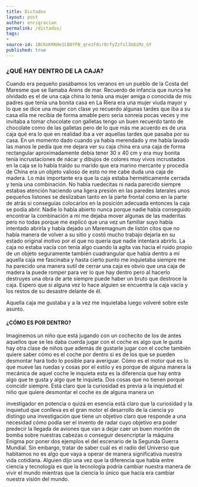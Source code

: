 ```yaml
---
title: Dictados
layout: post
author: enrigracian
permalink: /dictados/
tags:
- 
source-id: 1BCKoKRKHe1LBAYFN_qrezF0ir0rfyZzfsl3b8iMz_GY
published: true
---
```

### ¿QUÉ HAY DENTRO DE LA CAJA?

Cuando era pequeño pasábamos los veranos en un pueblo de la Costa del Maresme que se llamaba Arens de mar. Recuerdo de infancia que nunca he olvidado es el de una caja china lo tenía una mujer amiga o conocida de mis padres que tenía una bonita casa en La Riera era una mujer viuda mayor y lo que se dice una mujer con clase yo recuerdo algunas tardes que iba a su casa ella me recibía de forma amable pero seria sonreía pocas veces y me invitaba a tomar chocolate con galletas tengo un buen recuerdo tanto de chocolate como de las galletas pero de lo que más me acuerdo es de una caja qué era lo que en realidad iba a ver aquellas tardes que pasaba por su casa. En un momento dado cuando ya había merendado y me había lavado las manos le pedía que me dejara ver su caja china era una caja de forma rectangular aproximadamente debía tener 30 x 40 cm y era muy bonita tenía incrustaciones de nácar y dibujos de colores muy vivos incrustados en la caja se lo había traído su marido que era marino mercante y procedía de China era un objeto valioso de esto no me cabe duda una caja de madera. Lo más importante era que la caja estaba herméticamente cerrada y tenía una combinación. No había ruedecitas ni nada parecido siempre estabas atención haciendo una ligera presión en las paredes laterales unos pequeños listones se deslizaban tanto en la parte frontal como en la parte de atrás si conseguías colocarlos en la posición adecuada entonces la caja se podía abrir. Nadie lo había abierto nunca porque nadie había conseguido encontrar la combinación a mí me dejaba mover algunas de las maderitas pero no todas porque me explicó que una vez un familiar suyo había intentado abrirla y había dejado un Maremagnum de listón citos que no había manera de volver a su sitio y costó mucho trabajo dejarla en su estado original motivo por el que no quería que nadie intentara abrirlo. La caja no estaba vacía con tenía algo cuando la agita vas hacia el ruido propio de un objeto seguramente también cuadrangular que había dentro a mí aquella caja me fascinaba y hasta cierto punto me inquietaba siempre me ha parecido una manera sutil de cerrar una caja es obvio que una caja de madera la puede romper para ver lo que hay dentro pero al hacerlo destruyes una obra de arte siempre puede haber un bruto que destroce la caja. Espero que si alguna vez lo hace alguien se encuentra la caja vacía y los restos de su desastre delante de él.

Aquella caja me gustaba y a la vez me inquietaba luego volveré sobre este asunto.

#### ¿CÓMO ES POR DENTRO?

Imaginemos un niño que está jugando con un cochecito de los de antes aquellos que se les daba cuerda jugar con el coche es algo que le gusta hay otra clase de niños que además de gustarle jugar con el coche también quiere saber cómo es el coche por dentro si es de los que se pueden desmontar hará todo lo posible para averiguar. Cómo es el motor qué es lo que mueve las ruedas y cosas por el estilo y es porque de alguna manera la mecánica de aquel coche le inquieta esta es la diferencia que hay entra algo que te gusta y algo que te inquieta. Dos cosas que no tienen porque coincidir siempre. Está claro que la curiosidad es previa a la inquietud el niño que quiere desmontar el coche es de alguna manera un 

investigador en potencia o quizá en esencia está claro que la curiosidad y la inquietud que conlleva es el gran motor el desarrollo de la ciencia yo distingo una investigación que tiene un objetivo claro que responde a una necesidad cómo podía ser el invento de radar cuyo objetivo era poder predecir la llegada de aviones que van a dejar caer un buen montón de bomba sobre nuestras cabezas o conseguir desencriptar la máquina Enigma por poner dos ejemplos el del escenario de la Segunda Guerra Mundial. Sin embargo, tratar de saber cuál es el radio del Universo que habitamos no es algo que vaya a operar de manera significativa nuestra vida cotidiana. Alguien dijo una vez que la diferencia que había entre ciencia y tecnología es que la tecnología podría cambiar nuestra manera de vivir el mundo mientras que la ciencia lo único que hacía era cambiar nuestra visión del mundo.

